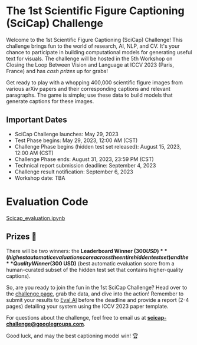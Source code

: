 # The 1st Scientific Figure Captioning (SciCap) Challenge

Welcome to the 1st Scientific Figure Captioning (SciCap) Challenge! This challenge brings fun to the world of research, AI, NLP, and CV. It's your chance to participate in building computational models for generating useful text for visuals. The challenge will be hosted in the 5th Workshop on Closing the Loop Between Vision and Language at ICCV 2023 (Paris, France) and has *cash prizes* up for grabs!

Get ready to play with a whopping 400,000 scientific figure images from various arXiv papers and their corresponding captions and relevant paragraphs. The game is simple; use these data to build models that generate captions for these images.

## Important Dates

- SciCap Challenge launches: May 29, 2023
- Test Phase begins: May 29, 2023, 12:00 AM (CST)
- Challenge Phase begins (hidden test set released): August 15, 2023, 12:00 AM (CST)
- Challenge Phase ends: August 31, 2023, 23:59 PM (CST)
- Technical report submission deadline: September 4, 2023
- Challenge result notification: September 6, 2023
- Workshop date: TBA

# Evaluation Code

[Scicap_evaluation.ipynb](Scicap_evaluation.ipynb)

## Prizes 🎉

There will be two winners: the **Leaderboard Winner ($300 USD)** (highest automatic evaluation score across the entire hidden test set) and the **Quality Winner ($300 USD)** (best automatic evaluation score from a human-curated subset of the hidden test set that contains higher-quality captions).

So, are you ready to join the fun in the 1st SciCap Challenge? Head over to the [challenge page](https://github.com/Crowd-AI-Lab/figure-captioning-challenge), grab the data, and dive into the action! Remember to submit your results to [Eval.AI](https://eval.ai/web/challenges/challenge-page/2012/overview) before the deadline and provide a report (2-4 pages) detailing your system using the ICCV 2023 paper template.

For questions about the challenge, feel free to email us at [**scicap-challenge@googlegroups.com**](mailto:scicap-challenge%40googlegroups.com).

Good luck, and may the best captioning model win! 🏆
